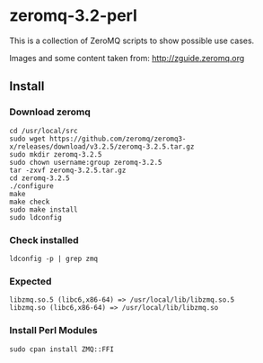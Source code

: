 # zeromq-3.2-perl

This is a collection of ZeroMQ scripts to show possible use cases.

Images and some content taken from: http://zguide.zeromq.org

## Install

### Download zeromq

    cd /usr/local/src
    sudo wget https://github.com/zeromq/zeromq3-x/releases/download/v3.2.5/zeromq-3.2.5.tar.gz
    sudo mkdir zeromq-3.2.5
    sudo chown username:group zeromq-3.2.5
    tar -zxvf zeromq-3.2.5.tar.gz
    cd zeromq-3.2.5
    ./configure
    make
    make check
    sudo make install
    sudo ldconfig

### Check installed

    ldconfig -p | grep zmq

### Expected

    libzmq.so.5 (libc6,x86-64) => /usr/local/lib/libzmq.so.5
    libzmq.so (libc6,x86-64) => /usr/local/lib/libzmq.so

### Install Perl Modules

    sudo cpan install ZMQ::FFI
